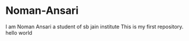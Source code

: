 # Noman-Ansari
I am Noman Ansari a student of sb jain institute This is my first repository. 
hello world
